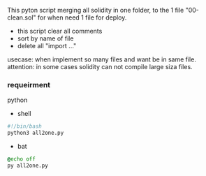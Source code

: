 This pyton script merging all solidity in one folder, to the 1 file "00-clean.sol" for when need 1 file for deploy.
- this script clear all comments
- sort by name of file
- delete all "import ..."

usecase: when implement so many files and want be in same file.\
attention: in some cases solidity can not compile large siza files.

### requeirment
python

- shell
```sh
#!/bin/bash
python3 all2one.py
```
- bat
```bat
@echo off
py all2one.py
```
